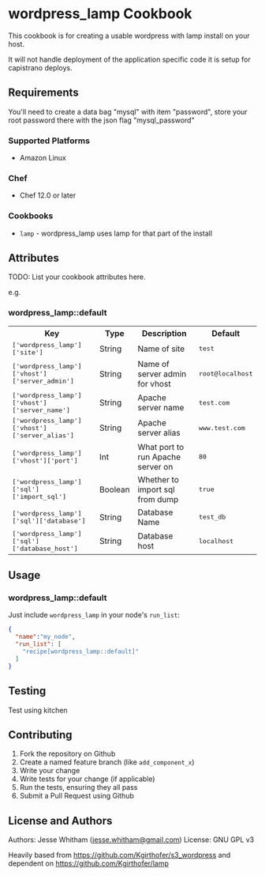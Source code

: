 # wordpress_lamp Cookbook

This cookbook is for creating a usable wordpress with lamp install on your host.

It will not handle deployment of the application specific code it is setup for capistrano deploys.

## Requirements

You'll need to create a data bag "mysql" with item "password", store your root password there with the json flag "mysql_password"

### Supported Platforms

- Amazon Linux

### Chef

- Chef 12.0 or later

### Cookbooks

- `lamp` - wordpress_lamp uses lamp for that part of the install

## Attributes

TODO: List your cookbook attributes here.

e.g.
### wordpress_lamp::default

<table>
  <tr>
    <th>Key</th>
    <th>Type</th>
    <th>Description</th>
    <th>Default</th>
  </tr>
  <tr>
    <td><tt>['wordpress_lamp']['site']</tt></td>
    <td>String</td>
    <td>Name of site</td>
    <td><tt>test</tt></td>
  </tr>
  <tr>
    <td><tt>['wordpress_lamp']['vhost']['server_admin']</tt></td>
    <td>String</td>
    <td>Name of server admin for vhost</td>
    <td><tt>root@localhost</tt></td>
  </tr>
  <tr>  
    <td><tt>['wordpress_lamp']['vhost']['server_name']</tt></td>
    <td>String</td>
    <td>Apache server name</td>
    <td><tt>test.com</tt></td>
  </tr>
  <tr>  
    <td><tt>['wordpress_lamp']['vhost']['server_alias']</tt></td>
    <td>String</td>
    <td>Apache server alias</td>
    <td><tt>www.test.com</tt></td>
  </tr>
  <tr>  
    <td><tt>['wordpress_lamp']['vhost']['port']</tt></td>
    <td>Int</td>
    <td>What port to run Apache server on</td>
    <td><tt>80</tt></td>
  </tr>
  <tr>  
    <td><tt>['wordpress_lamp']['sql']['import_sql']</tt></td>
    <td>Boolean</td>
    <td>Whether to import sql from dump</td>
    <td><tt>true</tt></td>
  </tr>
  <tr>  
    <td><tt>['wordpress_lamp']['sql']['database']</tt></td>
    <td>String</td>
    <td>Database Name</td>
    <td><tt>test_db</tt></td>
  </tr>  
  <tr>  
    <td><tt>['wordpress_lamp']['sql']['database_host']</tt></td>
    <td>String</td>
    <td>Database host</td>
    <td><tt>localhost</tt></td>            
  </tr>
</table>

## Usage

### wordpress_lamp::default

Just include `wordpress_lamp` in your node's `run_list`:

```json
{
  "name":"my_node",
  "run_list": [
    "recipe[wordpress_lamp::default]"
  ]
}
```

## Testing

Test using kitchen

## Contributing

1. Fork the repository on Github
2. Create a named feature branch (like `add_component_x`)
3. Write your change
4. Write tests for your change (if applicable)
5. Run the tests, ensuring they all pass
6. Submit a Pull Request using Github

## License and Authors

Authors: Jesse Whitham (jesse.whitham@gmail.com)
License: GNU GPL v3

Heavily based from https://github.com/Kgirthofer/s3_wordpress
and dependent on https://github.com/Kgirthofer/lamp
